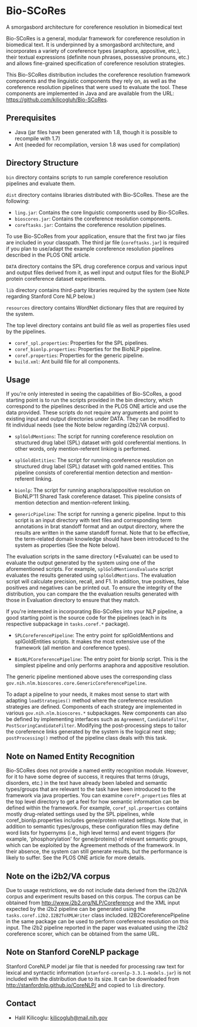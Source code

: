 # Bio-SCoRes
A smorgasbord architecture for coreference resolution in biomedical text

Bio-SCoRes is a general, modular framework for coreference resolution in  biomedical text. It is underpinned by a smorgasbord architecture, and incorporates a variety of coreference types (anaphora, appositive, etc.),  their textual expressions (definite noun phrases, possessive pronouns,  etc.) and allows fine-grained specification of coreference resolution  strategies. 

This Bio-SCoRes distribution includes the coreference resolution framework  components and the linguistic components they rely on, as well as the  coreference resolution pipelines that were used to evaluate the tool. These  components are implemented in Java and are available from the URL: <https://github.com/kilicogluh/Bio-SCoRes>.


## Prerequisites

- Java (jar files have been generated with 1.8, though it is possible to recompile with 1.7)
- Ant (needed for recompilation, version 1.8 was used for compilation)

## Directory Structure

`bin` directory contains scripts to run sample coreference resolution pipelines and evaluate them.

`dist` directory contains libraries distributed with Bio-SCoRes. These are the following:

- `ling.jar`:				Contains the core linguistic components used by Bio-SCoRes.
- `bioscores.jar`: 		Contains the coreference resolution components.
- `coreftasks.jar`: 	Contains the coreference resolution pipelines.

To use Bio-SCoRes from your application, ensure that the first two jar files are included in your classpath. The third jar file (`coreftasks.jar`) is required if you plan to use/adapt the example coreference resolution pipelines described in the PLOS ONE article.

`DATA` directory contains the SPL drug coreference corpus and various input and output files derived from it, as well input and output files for the BioNLP protein coreference dataset experiments.

`lib` directory contains third-party libraries required by the system (see Note regarding Stanford Core NLP below.)

`resources` directory contains WordNet dictionary files that are required by  the system.

The top level directory contains ant build file as well as properties files used by the pipelines.

- `coref_spl.properties`:		Properties for the SPL pipelines.
- `coref_bionlp.properties`:	Properties for the BioNLP pipeline.
- `coref.properties`:			Properties for the generic pipeline.
- `build.xml`:					Ant build file for all components.

## Usage

If you're only interested in seeing the capabilities of Bio-SCoRes, a good starting point is to run the scripts provided in the bin directory, which  correspond to the pipelines described in the PLOS ONE article and use the data provided. These scripts do not require any arguments and point to existing input and output directories under DATA. They can be modified to fit individual needs (see the Note below regarding i2b2/VA corpus). 

- `splGoldMentions`:	The script for running coreference resolution on structured drug label (SPL) dataset with gold coreferential mentions. In other words, only mention-referent linking is performed.

- `splGoldEntities`:	The script for running coreference resolution on structured drug label (SPL) dataset with gold named entities. This pipeline consists of  coreferential mention detection and mention-referent linking.

- `bionlp`:				The script for running anaphora/appositive resolution on BioNLP'11 Shared Task coreference dataset. This pipeline consists of mention detection and mention-referent linking.

- `genericPipeline`:	The script for running a generic pipeline. Input to this script is an input directory with text files and corresponding term annotations in brat standoff format and an output directory, where the results are written in the same standoff format. Note that to be effective, the term-related domain knowledge should have been introduced to the system as properties (See the Note below). 
 
The evaluation scripts in the same directory (*Evaluate) can be used to
evaluate the output generated by the system using one of the aforementioned
scripts. For example, `splGoldMentionsEvaluate` script evaluates the results
generated using `splGoldMentions`. The evaluation script will calculate
precision, recall, and F1. In addition, true positives, false positives and
negatives can be printed out. To ensure the integrity of the distribution,
you can compare the the evaluation results generated with those in Evaluation
directory to ensure that they match. 

If you're interested in incorporating Bio-SCoRes into your NLP pipeline, a 
good starting point is the source code for the pipelines (each in its
respective subpackage in `tasks.coref.*` package). 


- `SPLCoreferencePipeline`:		The entry point for splGoldMentions and splGoldEntities scripts. It makes the most extensive use of the framework (all mention and coreference types).

- `BioNLPCoreferencePipeline`:	The entry point for bionlp script. This is the simplest pipeline and only performs anaphora and appositive resolution. 		

The generic pipeline mentioned above uses the corresponding class `gov.nih.nlm.bioscores.core.GenericCoreferencePipeline`. 

To adapt a pipeline to your needs, it makes most sense to start with adapting `loadStrategies()` method where the coreference resolution strategies are  defined. Components of each strategy are implemented in various `gov.nih.nlm.bioscores.*` subpackages. New components can also be defined by implementing interfaces such as `Agreement`, `CandidateFilter`, `PostScoringCandidateFilter`. Modifying the post-processing steps to tailor the coreference links generated by the system is the logical next step; `postProcessing()` method of the pipeline class deals with this task.

## Note on Named Entity Recognition
		
Bio-SCoRes does not provide a named entity recognition module. However, for it to have some degree of success, it requires that terms (drugs, disorders, etc.) in the text have already been labeled and semantic types/groups that are relevant to the task have been introduced to the framework via java properties. You can examine `coref*.properties` files at the top level directory to get a feel for how semantic information can be defined within the framework. For example, `coref_spl.properties` contains mostly drug-related settings used  by the SPL pipelines, while coref_bionlp.properties includes gene/protein  related settings. Note that, in addition to semantic types/groups, these  configuration files may define word lists for hypernyms (i.e., high level terms) and event triggers (for example, 'phosphorylation' for gene/proteins) of relevant semantic groups, which can be exploited by the Agreement methods of the framework. In their absence, the system can still generate results, but the performance is likely to suffer. See the PLOS ONE article for more details.

## Note on the i2b2/VA corpus
Due to usage restrictions, we do not include data derived from the i2b2/VA corpus and experiment results based on this corpus. The corpus can  be obtained from <http://www.i2b2.org/NLP/Coreference> and the XML input expected by the i2b2 pipeline can be generated using the `tasks.coref.i2b2.I2B2ToXMLWriter` class included. I2B2CoreferencePipeline in the same package can be used to perform coreference resolution on this input. The i2b2 pipeline reported in the paper was evaluated using the i2b2 coreference scorer, which  can be obtained from the same URL.

## Note on Stanford CoreNLP package

Stanford CoreNLP model jar file that is needed for processing raw text for lexical and syntactic information (`stanford-corenlp-3.3.1-models.jar`) is  not included with the distribution due to its size. It can be downloaded from  <http://stanfordnlp.github.io/CoreNLP/> and copied to `lib` directory.

## Contact

- Halil Kilicoglu:      [kilicogluh@mail.nih.gov](mailto:kilicogluh@mail.nih.gov)

